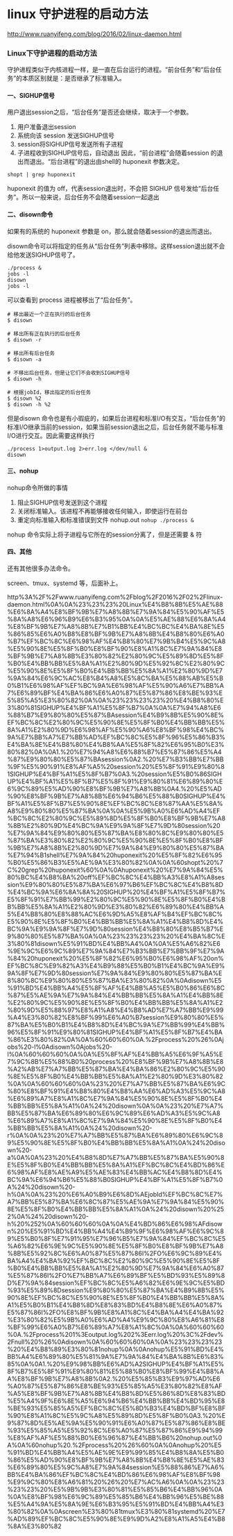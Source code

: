 # linux 守护进程的启动方法

http://www.ruanyifeng.com/blog/2016/02/linux-daemon.html

### Linux下守护进程的启动方法

守护进程类似于内核进程一样，是一直在后台运行的进程。“前台任务”和“后台任务”的本质区别就是：是否继承了标准输入。

#### 一、SIGHUP信号

用户退出session之后，“后台任务”是否还会继续，取决于一个参数。

1. 用户准备退出session
2. 系统向该 session 发送SIGHUP信号
3. session将SIGHUP信号发送所有子进程
4. 子进程收到SIGHUP信号后，自动退出
因此，“前台进程”会随着session 的退出而退出。“后台进程”的退出由shell的 huponexit 参数决定。

`shopt | grep huponexit`

huponexit 的值为 off，代表session退出时，不会把 SIGHUP 信号发给“后台任务”。所以一般来说，后台任务不会随着session一起退出

#### 二、disown命令

如果有的系统的 huponexit 参数是 on，那么就会随着session的退出而退出。

disown命令可以将指定的任务从“后台任务”列表中移除。这样session退出就不会给他发送SIGHUP信号了。

```
./process &
jobs -l
disown
jobs -l
```

可以查看到 process 进程被移出了“后台任务”。

```
# 移出最近一个正在执行的后台任务
$ disown

# 移出所有正在执行的后台任务
$ disown -r

# 移出所有后台任务
$ disown -a

# 不移出后台任务，但是让它们不会收到SIGHUP信号
$ disown -h

# 根据jobId，移出指定的后台任务
$ disown %2
$ disown -h %2
```

但是disown 命令也是有小瑕疵的，如果后台进程和标准I/O有交互，“后台任务”的标准I/O继承当前的session，如果当前session退出之后，后台任务就不能与标准I/O进行交互。因此需要这样执行

```
./process 1>output.log 2>err.log </dev/null &
disown
```

#### 三、nohup

nohup命令所做的事情

1. 阻止SIGHUP信号发送到这个进程
2. 关闭标准输入。该进程不再能够接收任何输入，即使运行在前台
3. 重定向标准输入和标准错误到文件 nohup.out
`nohup ./process &`

nohup 命令实际上将子进程与它所在的session分离了，但是还需要 & 符

#### 四、其他

还有其他很多办法命令。

screen、tmux、systemd 等，后面补上。

http%3A%2F%2Fwww.ruanyifeng.com%2Fblog%2F2016%2F02%2Flinux-daemon.html%0A%0A%23%23%23%20Linux%E4%B8%8B%E5%AE%88%E6%8A%A4%E8%BF%9B%E7%A8%8B%E7%9A%84%E5%90%AF%E5%8A%A8%E6%96%B9%E6%B3%95%0A%0A%E5%AE%88%E6%8A%A4%E8%BF%9B%E7%A8%8B%E7%B1%BB%E4%BC%BC%E4%BA%8E%E5%86%85%E6%A0%B8%E8%BF%9B%E7%A8%8B%E4%B8%80%E6%A0%B7%EF%BC%8C%E6%98%AF%E4%B8%80%E7%9B%B4%E5%9C%A8%E5%90%8E%E5%8F%B0%E8%BF%90%E8%A1%8C%E7%9A%84%E8%BF%9B%E7%A8%8B%E3%80%82%E2%80%9C%E5%89%8D%E5%8F%B0%E4%BB%BB%E5%8A%A1%E2%80%9D%E5%92%8C%E2%80%9C%E5%90%8E%E5%8F%B0%E4%BB%BB%E5%8A%A1%E2%80%9D%E7%9A%84%E6%9C%AC%E8%B4%A8%E5%8C%BA%E5%88%AB%E5%B0%B1%E6%98%AF%EF%BC%9A%E6%98%AF%E5%90%A6%E7%BB%A7%E6%89%BF%E4%BA%86%E6%A0%87%E5%87%86%E8%BE%93%E5%85%A5%E3%80%82%0A%0A%23%23%23%23%20%E4%B8%80%E3%80%81SIGHUP%E4%BF%A1%E5%8F%B7%0A%0A%E7%94%A8%E6%88%B7%E9%80%80%E5%87%BAsession%E4%B9%8B%E5%90%8E%EF%BC%8C%E2%80%9C%E5%90%8E%E5%8F%B0%E4%BB%BB%E5%8A%A1%E2%80%9D%E6%98%AF%E5%90%A6%E8%BF%98%E4%BC%9A%E7%BB%A7%E7%BB%AD%EF%BC%8C%E5%8F%96%E5%86%B3%E4%BA%8E%E4%B8%80%E4%B8%AA%E5%8F%82%E6%95%B0%E3%80%82%0A%0A1.%20%E7%94%A8%E6%88%B7%E5%87%86%E5%A4%87%E9%80%80%E5%87%BAsession%0A2.%20%E7%B3%BB%E7%BB%9F%E5%90%91%E8%AF%A5%20session%20%E5%8F%91%E9%80%81SIGHUP%E4%BF%A1%E5%8F%B7%0A3.%20session%E5%B0%86SIGHUP%E4%BF%A1%E5%8F%B7%E5%8F%91%E9%80%81%E6%89%80%E6%9C%89%E5%AD%90%E8%BF%9B%E7%A8%8B%0A4.%20%E5%AD%90%E8%BF%9B%E7%A8%8B%E6%94%B6%E5%88%B0SIGHUP%E4%BF%A1%E5%8F%B7%E5%90%8E%EF%BC%8C%E8%87%AA%E5%8A%A8%E9%80%80%E5%87%BA%0A%0A%E5%9B%A0%E6%AD%A4%EF%BC%8C%E2%80%9C%E5%89%8D%E5%8F%B0%E8%BF%9B%E7%A8%8B%E2%80%9D%E4%BC%9A%E9%9A%8F%E7%9D%80session%20%E7%9A%84%E9%80%80%E5%87%BA%E8%80%8C%E9%80%80%E5%87%BA%E3%80%82%E2%80%9C%E5%90%8E%E5%8F%B0%E8%BF%9B%E7%A8%8B%E2%80%9D%E7%9A%84%E9%80%80%E5%87%BA%E7%94%B1shell%E7%9A%84%20huponexit%20%E5%8F%82%E6%95%B0%E5%86%B3%E5%AE%9A%E3%80%82%0A%0A%60shopt%20%7C%20grep%20huponexit%60%0A%0Ahuponexit%20%E7%9A%84%E5%80%BC%E4%B8%BA%20off%EF%BC%8C%E4%BB%A3%E8%A1%A8session%E9%80%80%E5%87%BA%E6%97%B6%EF%BC%8C%E4%B8%8D%E4%BC%9A%E6%8A%8A%20SIGHUP%20%E4%BF%A1%E5%8F%B7%E5%8F%91%E7%BB%99%E2%80%9C%E5%90%8E%E5%8F%B0%E4%BB%BB%E5%8A%A1%E2%80%9D%E3%80%82%E6%89%80%E4%BB%A5%E4%B8%80%E8%88%AC%E6%9D%A5%E8%AF%B4%EF%BC%8C%E5%90%8E%E5%8F%B0%E4%BB%BB%E5%8A%A1%E4%B8%8D%E4%BC%9A%E9%9A%8F%E7%9D%80session%E4%B8%80%E8%B5%B7%E9%80%80%E5%87%BA%0A%0A%23%23%23%23%20%E4%BA%8C%E3%80%81disown%E5%91%BD%E4%BB%A4%0A%0A%E5%A6%82%E6%9E%9C%E6%9C%89%E7%9A%84%E7%B3%BB%E7%BB%9F%E7%9A%84%20huponexit%20%E5%8F%82%E6%95%B0%E6%98%AF%20on%EF%BC%8C%E9%82%A3%E4%B9%88%E5%B0%B1%E4%BC%9A%E9%9A%8F%E7%9D%80session%E7%9A%84%E9%80%80%E5%87%BA%E8%80%8C%E9%80%80%E5%87%BA%E3%80%82%0A%0Adisown%E5%91%BD%E4%BB%A4%E5%8F%AF%E4%BB%A5%E5%B0%86%E6%8C%87%E5%AE%9A%E7%9A%84%E4%BB%BB%E5%8A%A1%E4%BB%8E%E2%80%9C%E5%90%8E%E5%8F%B0%E4%BB%BB%E5%8A%A1%E2%80%9D%E5%88%97%E8%A1%A8%E4%B8%AD%E7%A7%BB%E9%99%A4%E3%80%82%E8%BF%99%E6%A0%B7session%E9%80%80%E5%87%BA%E5%B0%B1%E4%B8%8D%E4%BC%9A%E7%BB%99%E4%BB%96%E5%8F%91%E9%80%81SIGHUP%E4%BF%A1%E5%8F%B7%E4%BA%86%E3%80%82%0A%0A%60%60%60%0A.%2Fprocess%20%26%0Ajobs%20-l%0Adisown%0Ajobs%20-l%0A%60%60%60%0A%0A%E5%8F%AF%E4%BB%A5%E6%9F%A5%E7%9C%8B%E5%88%B0%20process%20%E8%BF%9B%E7%A8%8B%E8%A2%AB%E7%A7%BB%E5%87%BA%E4%BA%86%E2%80%9C%E5%90%8E%E5%8F%B0%E4%BB%BB%E5%8A%A1%E2%80%9D%E3%80%82%0A%0A%60%60%60%0A%23%20%E7%A7%BB%E5%87%BA%E6%9C%80%E8%BF%91%E4%B8%80%E4%B8%AA%E6%AD%A3%E5%9C%A8%E6%89%A7%E8%A1%8C%E7%9A%84%E5%90%8E%E5%8F%B0%E4%BB%BB%E5%8A%A1%0A%24%20disown%0A%0A%23%20%E7%A7%BB%E5%87%BA%E6%89%80%E6%9C%89%E6%AD%A3%E5%9C%A8%E6%89%A7%E8%A1%8C%E7%9A%84%E5%90%8E%E5%8F%B0%E4%BB%BB%E5%8A%A1%0A%24%20disown%20-r%0A%0A%23%20%E7%A7%BB%E5%87%BA%E6%89%80%E6%9C%89%E5%90%8E%E5%8F%B0%E4%BB%BB%E5%8A%A1%0A%24%20disown%20-a%0A%0A%23%20%E4%B8%8D%E7%A7%BB%E5%87%BA%E5%90%8E%E5%8F%B0%E4%BB%BB%E5%8A%A1%EF%BC%8C%E4%BD%86%E6%98%AF%E8%AE%A9%E5%AE%83%E4%BB%AC%E4%B8%8D%E4%BC%9A%E6%94%B6%E5%88%B0SIGHUP%E4%BF%A1%E5%8F%B7%0A%24%20disown%20-h%0A%0A%23%20%E6%A0%B9%E6%8D%AEjobId%EF%BC%8C%E7%A7%BB%E5%87%BA%E6%8C%87%E5%AE%9A%E7%9A%84%E5%90%8E%E5%8F%B0%E4%BB%BB%E5%8A%A1%0A%24%20disown%20%252%0A%24%20disown%20-h%20%252%0A%60%60%60%0A%0A%E4%BD%86%E6%98%AFdisown%20%E5%91%BD%E4%BB%A4%E4%B9%9F%E6%98%AF%E6%9C%89%E5%B0%8F%E7%91%95%E7%96%B5%E7%9A%84%EF%BC%8C%E5%A6%82%E6%9E%9C%E5%90%8E%E5%8F%B0%E8%BF%9B%E7%A8%8B%E5%92%8C%E6%A0%87%E5%87%86I%2FO%E6%9C%89%E4%BA%A4%E4%BA%92%EF%BC%8C%E2%80%9C%E5%90%8E%E5%8F%B0%E4%BB%BB%E5%8A%A1%E2%80%9D%E7%9A%84%E6%A0%87%E5%87%86I%2FO%E7%BB%A7%E6%89%BF%E5%BD%93%E5%89%8D%E7%9A%84session%EF%BC%8C%E5%A6%82%E6%9E%9C%E5%BD%93%E5%89%8Dsession%E9%80%80%E5%87%BA%E4%B9%8B%E5%90%8E%EF%BC%8C%E5%90%8E%E5%8F%B0%E4%BB%BB%E5%8A%A1%E5%B0%B1%E4%B8%8D%E8%83%BD%E4%B8%8E%E6%A0%87%E5%87%86I%2FO%E8%BF%9B%E8%A1%8C%E4%BA%A4%E4%BA%92%E3%80%82%E5%9B%A0%E6%AD%A4%E9%9C%80%E8%A6%81%E8%BF%99%E6%A0%B7%E6%89%A7%E8%A1%8C%0A%0A%60%60%60%0A.%2Fprocess%201%3Eoutput.log%202%3Eerr.log%20%3C%2Fdev%2Fnull%20%26%0Adisown%0A%60%60%60%0A%0A%23%23%23%23%20%E4%B8%89%E3%80%81nohup%0A%0Anohup%E5%91%BD%E4%BB%A4%E6%89%80%E5%81%9A%E7%9A%84%E4%BA%8B%E6%83%85%0A%0A1.%20%E9%98%BB%E6%AD%A2SIGHUP%E4%BF%A1%E5%8F%B7%E5%8F%91%E9%80%81%E5%88%B0%E8%BF%99%E4%B8%AA%E8%BF%9B%E7%A8%8B%0A2.%20%E5%85%B3%E9%97%AD%E6%A0%87%E5%87%86%E8%BE%93%E5%85%A5%E3%80%82%E8%AF%A5%E8%BF%9B%E7%A8%8B%E4%B8%8D%E5%86%8D%E8%83%BD%E5%A4%9F%E6%8E%A5%E6%94%B6%E4%BB%BB%E4%BD%95%E8%BE%93%E5%85%A5%EF%BC%8C%E5%8D%B3%E4%BD%BF%E8%BF%90%E8%A1%8C%E5%9C%A8%E5%89%8D%E5%8F%B0%0A3.%20%E9%87%8D%E5%AE%9A%E5%90%91%E6%A0%87%E5%87%86%E8%BE%93%E5%85%A5%E5%92%8C%E6%A0%87%E5%87%86%E9%94%99%E8%AF%AF%E5%88%B0%E6%96%87%E4%BB%B6%20nohup.out%0A%0A%60nohup%20.%2Fprocess%20%26%60%0A%0Anohup%20%E5%91%BD%E4%BB%A4%E5%AE%9E%E9%99%85%E4%B8%8A%E5%B0%86%E5%AD%90%E8%BF%9B%E7%A8%8B%E4%B8%8E%E5%AE%83%E6%89%80%E5%9C%A8%E7%9A%84session%E5%88%86%E7%A6%BB%E4%BA%86%EF%BC%8C%E4%BD%86%E6%98%AF%E8%BF%98%E9%9C%80%E8%A6%81%20%26%20%E7%AC%A6%0A%0A%23%23%23%23%20%E5%9B%9B%E3%80%81%E5%85%B6%E4%BB%96%0A%0A%E8%BF%98%E6%9C%89%E5%85%B6%E4%BB%96%E5%BE%88%E5%A4%9A%E5%8A%9E%E6%B3%95%E5%91%BD%E4%BB%A4%E3%80%82%0A%0Ascreen%E3%80%81tmux%E3%80%81systemd%20%E7%AD%89%EF%BC%8C%E5%90%8E%E9%9D%A2%E8%A1%A5%E4%B8%8A%E3%80%82
